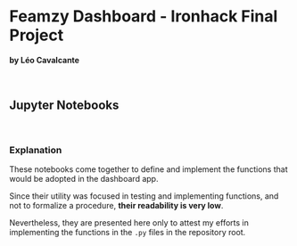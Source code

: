 # Feamzy Dashboard - Ironhack Final Project
**by Léo Cavalcante**

<br />

## Jupyter Notebooks

<br />

### Explanation
These notebooks come together to define and implement the functions that would be adopted in the dashboard app.

Since their utility was focused in testing and implementing functions, and not to formalize a procedure, **their readability is very low**.

Nevertheless, they are presented here only to attest my efforts in implementing the functions in the `.py` files in the repository root.